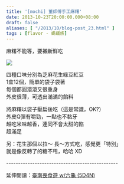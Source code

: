 ```yaml
---
title: '[mochi] 董師傅手工麻糬'
date: 2013-10-23T20:00:00.000+08:00
draft: false
aliases: [ "/2013/10/blog-post_23.html" ]
tags : [flavor - 螞蟻族]
---
```


麻糬不能等，要襯新鮮吃  

![](/images/dungmochi.jpg)

四種口味分別為芝麻花生綠豆紅豆  
1盒12個，簡單的袋子袋著  
每個都圓滾滾又很重身  
外皮很薄，可透出滿滿的餡料  
  
將麻糬以袋子壓扁後吃（這是常識，OK?）  
外皮Q彈有嚼勁，一點也不黏牙  
越吃米味越香，連同不會太甜的餡  
超滿足  
  
另：花生那個以拉～ 長～方式吃，感覺更「特別」  
就是像反轉了的糖不甩，哈哈 XD
  
\-----------------------------------------------  
  
延伸閱讀：[臺南喪食遊 w/六龜 (5D4N)](https://hidie.net/tainan5d4n/)
